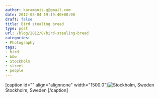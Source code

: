 ```yaml
---
author: karamanis.g@gmail.com
date: 2012-08-04 19:19:40+00:00
draft: false
title: Bird stealing bread
type: post
url: /blog/2012/8/bird-stealing-bread
categories:
- Photography
tags:
- bird
- b&w
- Stockholm
- street
- people
---
```


[caption id="" align="alignnone" width="1500.0"]![ Stockholm, Sweden ](https://images.squarespace-cdn.com/content/v1/4f3f61bae4b063b909445965/1344108119259-4KALIXOT1OL8JSB713WC/ke17ZwdGBToddI8pDm48kF9aEDQaTpZHfWEO2zppK7Z7gQa3H78H3Y0txjaiv_0fDoOvxcdMmMKkDsyUqMSsMWxHk725yiiHCCLfrh8O1z5QPOohDIaIeljMHgDF5CVlOqpeNLcJ80NK65_fV7S1UX7HUUwySjcPdRBGehEKrDf5zebfiuf9u6oCHzr2lsfYZD7bBzAwq_2wCJyqgJebgg/20120804-R0011520.jpg?format=original)
 Stockholm, Sweden [/caption]
